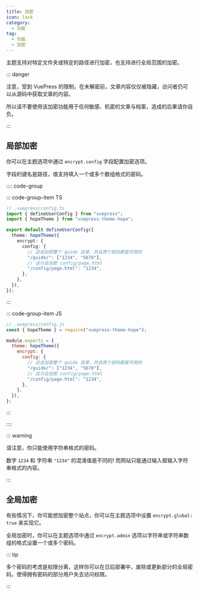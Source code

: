 ```yaml
---
title: 加密
icon: lock
category:
  - 功能
tag:
  - 功能
  - 加密
---
```


主题支持对特定文件夹或特定的路径进行加密，也支持进行全局范围的加密。

::: danger

注意，受到 VuePress 的限制，在未解密前，文章内容仅仅被隐藏，访问者仍可以从源码中获取文章的内容。

所以请不要使用该加密功能用于任何敏感、机密的文章与档案，造成的后果请你自负。

:::

<!-- more -->

## 局部加密

你可以在主题选项中通过 `encrypt.config` 字段配置加密选项。

字段的键名是路径，值支持填入一个或多个数组格式的密码。

:::: code-group

::: code-group-item TS

```ts
// .vuepress/config.ts
import { defineUserConfig } from "vuepress";
import { hopeTheme } from "vuepress-theme-hope";

export default defineUserConfig({
  theme: hopeTheme({
    encrypt: {
      config: {
        // 这会加密整个 guide 目录，并且两个密码都是可用的
        "/guide/": ["1234", "5678"],
        // 这只会加密 config/page.html
        "/config/page.html": "1234",
      },
    },
  }),
});
```

:::

::: code-group-item JS

```js
// .vuepress/config.js
const { hopeTheme } = require("vuepress-theme-hope");

module.exports = {
  theme: hopeTheme({
    encrypt: {
      config: {
        // 这会加密整个 guide 目录，并且两个密码都是可用的
        "/guide/": ["1234", "5678"],
        // 这只会加密 config/page.html
        "/config/page.html": "1234",
      },
    },
  }),
};
```

:::

::::

::: warning

请注意，你只能使用字符串格式的密码。

数字 `1234` 和 字符串 `"1234"` 的混淆值是不同的! 而网站只能通过输入框输入字符串格式的内容。

:::

## 全局加密

有些情况下，你可能想加密整个站点，你可以在主题选项中设置 `encrypt.global: true` 来实现它。

全局加密时，你可以在主题选项中通过 `encrypt.admin` 选项以字符串或字符串数组的格式设置一个或多个密码。

::: tip

多个密码的考虑是权限分离，这样你可以在日后部署中，废除或更新部分的全局密码，使得拥有密码的部分用户失去访问权限。

:::

